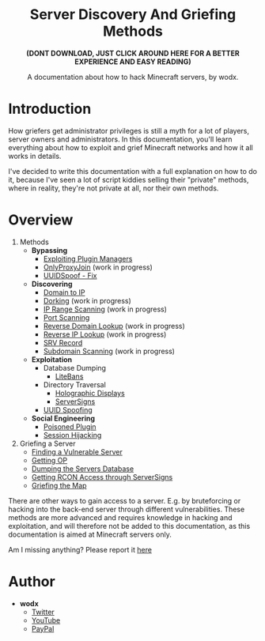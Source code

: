 <h1 align="center">Server Discovery And Griefing Methods</h1>
<b><p align="center">(DONT DOWNLOAD, JUST CLICK AROUND HERE FOR A BETTER EXPERIENCE AND EASY READING)</p></b>
<p align="center">A documentation about how to hack Minecraft servers, by wodx.</p>

# Introduction
How griefers get administrator privileges is still a myth for a lot of players, server owners and administrators. In this documentation, you'll learn everything about how to exploit and grief Minecraft networks and how it all works in details.

I've decided to write this documentation with a full explanation on how to do it, because I've seen a lot of script kiddies selling their "private" methods, where in reality, they're not private at all, nor their own methods.

# Overview
1. Methods
    - **Bypassing**
        - [Exploiting Plugin Managers](https://github.com/WodxTV/Griefing-Methods/blob/master/Bypassing/Exploiting%20Plugin%20Managers.md)
        - [OnlyProxyJoin](https://github.com/WodxTV/Griefing-Methods/blob/master/Bypassing/OnlyProxyJoin.md) (work in progress)
        - [UUIDSpoof - Fix](https://github.com/WodxTV/Griefing-Methods/blob/master/Bypassing/UUIDSpoof%20-%20Fix.md)
    - **Discovering**
        - [Domain to IP](https://github.com/WodxTV/Griefing-Methods/blob/master/Discovering/Domain%20to%20IP.md)
        - [Dorking](https://github.com/WodxTV/Griefing-Methods/blob/master/Discovering/Dorking.md) (work in progress)
        - [IP Range Scanning](https://github.com/WodxTV/Griefing-Methods/blob/master/Discovering/IP%20Range%20Scanning.md) (work in progress)
        - [Port Scanning](https://github.com/WodxTV/Griefing-Methods/blob/master/Discovering/Port%20Scanning.md)
        - [Reverse Domain Lookup](https://github.com/WodxTV/Griefing-Methods/blob/master/Discovering/Reverse%20Domain%20Lookup.md) (work in progress)
        - [Reverse IP Lookup](https://github.com/WodxTV/Griefing-Methods/blob/master/Discovering/Reverse%20IP%20Lookup.md) (work in progress)
        - [SRV Record](https://github.com/WodxTV/Griefing-Methods/blob/master/Discovering/SRV%20Record.md)
        - [Subdomain Scanning](https://github.com/WodxTV/Griefing-Methods/blob/master/Discovering/Subdomain%20Scanning.md) (work in progress)
    - **Exploitation**
        - Database Dumping
            - [LiteBans](https://github.com/WodxTV/Griefing-Methods/blob/master/Exploitation/Database%20Dumping/LiteBans.md)
        - Directory Traversal
            - [Holographic Displays](https://github.com/WodxTV/Griefing-Methods/blob/master/Exploitation/Directory%20Traversal/Holographic%20Displays.md)
            - [ServerSigns](https://github.com/WodxTV/Griefing-Methods/blob/master/Exploitation/Directory%20Traversal/ServerSigns.md)
        - [UUID Spoofing](https://github.com/WodxTV/Griefing-Methods/blob/master/Exploitation/UUID%20Spoofing.md)
    - **Social Engineering**
        - [Poisoned Plugin](https://github.com/WodxTV/Griefing-Methods/blob/master/Social%20Engineering/Poisoned%20Plugin.md)
        - [Session Hijacking](https://github.com/WodxTV/Griefing-Methods/blob/master/Social%20Engineering/Session%20Hijacking.md)
2. Griefing a Server
    - [Finding a Vulnerable Server]()
    - [Getting OP]()
    - [Dumping the Servers Database]()
    - [Getting RCON Access through ServerSigns]()
    - [Griefing the Map]()

There are other ways to gain access to a server. E.g. by bruteforcing or hacking into the back-end server through different vulnerabilities. These methods are more advanced and requires knowledge in hacking and exploitation, and will therefore not be added to this documentation, as this documentation is aimed at Minecraft servers only.

Am I missing anything? Please report it [here](https://github.com/WodxTV/Griefing-Methods/issues/new)

# Author
- **wodx**
    - [Twitter](https://twitter.com/wodxgod)
    - [YouTube](https://youtube.com/wodxgod)
    - [PayPal](https://www.paypal.com/paypalme2/wodx)